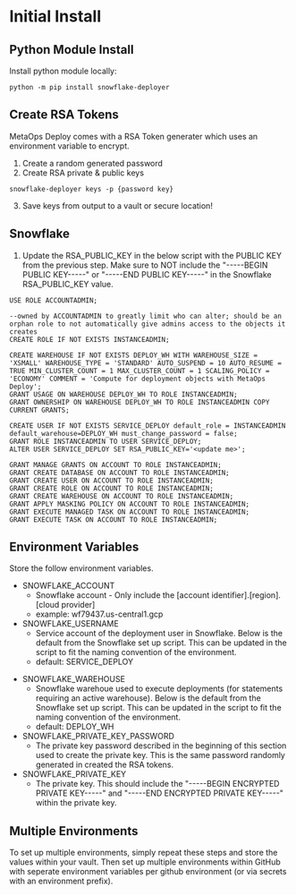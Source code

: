 # Initial Install

## Python Module Install 

Install python module locally:
```
python -m pip install snowflake-deployer
```

## Create RSA Tokens

MetaOps Deploy comes with a RSA Token generater which uses an environment variable to encrypt.

1. Create a random generated password
2. Create RSA private & public keys

```
snowflake-deployer keys -p {password key}
```

3. Save keys from output to a vault or secure location!

## Snowflake 

1. Update the RSA_PUBLIC_KEY in the below script with the PUBLIC KEY from the previous step.  Make sure to NOT include the "-----BEGIN PUBLIC KEY-----" or "-----END PUBLIC KEY-----" in the Snowflake RSA_PUBLIC_KEY value.

```
USE ROLE ACCOUNTADMIN;
 
--owned by ACCOUNTADMIN to greatly limit who can alter; should be an orphan role to not automatically give admins access to the objects it creates
CREATE ROLE IF NOT EXISTS INSTANCEADMIN; 

CREATE WAREHOUSE IF NOT EXISTS DEPLOY_WH WITH WAREHOUSE_SIZE = 'XSMALL' WAREHOUSE_TYPE = 'STANDARD' AUTO_SUSPEND = 10 AUTO_RESUME = TRUE MIN_CLUSTER_COUNT = 1 MAX_CLUSTER_COUNT = 1 SCALING_POLICY = 'ECONOMY' COMMENT = 'Compute for deployment objects with MetaOps Deploy';
GRANT USAGE ON WAREHOUSE DEPLOY_WH TO ROLE INSTANCEADMIN; 
GRANT OWNERSHIP ON WAREHOUSE DEPLOY_WH TO ROLE INSTANCEADMIN COPY CURRENT GRANTS;

CREATE USER IF NOT EXISTS SERVICE_DEPLOY default_role = INSTANCEADMIN default_warehouse=DEPLOY_WH must_change_password = false;
GRANT ROLE INSTANCEADMIN TO USER SERVICE_DEPLOY;
ALTER USER SERVICE_DEPLOY SET RSA_PUBLIC_KEY='<update me>';

GRANT MANAGE GRANTS ON ACCOUNT TO ROLE INSTANCEADMIN;
GRANT CREATE DATABASE ON ACCOUNT TO ROLE INSTANCEADMIN;
GRANT CREATE USER ON ACCOUNT TO ROLE INSTANCEADMIN;
GRANT CREATE ROLE ON ACCOUNT TO ROLE INSTANCEADMIN;
GRANT CREATE WAREHOUSE ON ACCOUNT TO ROLE INSTANCEADMIN;
GRANT APPLY MASKING POLICY ON ACCOUNT TO ROLE INSTANCEADMIN;
GRANT EXECUTE MANAGED TASK ON ACCOUNT TO ROLE INSTANCEADMIN;
GRANT EXECUTE TASK ON ACCOUNT TO ROLE INSTANCEADMIN;
```

## Environment Variables

Store the follow environment variables.  
* SNOWFLAKE_ACCOUNT
    - Snowflake account - Only include the [account identifier].[region].[cloud provider]
    - example: wf79437.us-central1.gcp
* SNOWFLAKE_USERNAME
    - Service account of the deployment user in Snowflake.  Below is the default from the Snowflake set up script.  This can be updated in the script to fit the naming convention of the environment.
    - default: SERVICE_DEPLOY
- SNOWFLAKE_WAREHOUSE
    - Snowflake warehoue used to execute deployments (for statements requiring an active warehouse).  Below is the default from the Snowflake set up script. This can be updated in the script to fit the naming convention of the environment.
    - default: DEPLOY_WH
- SNOWFLAKE_PRIVATE_KEY_PASSWORD
    - The private key password described in the beginning of this section used to create the private key.  This is the same password randomly generated in created the RSA tokens.
- SNOWFLAKE_PRIVATE_KEY
    - The private key.  This should include the "-----BEGIN ENCRYPTED PRIVATE KEY-----" and "-----END ENCRYPTED PRIVATE KEY-----" within the private key.

## Multiple Environments

To set up multiple environments, simply repeat these steps and store the values within your vault.  Then set up multiple environments within GitHub with seperate environment variables per github environment (or via secrets with an environment prefix).